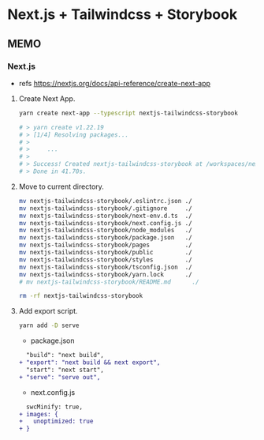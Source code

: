 # Next.js + Tailwindcss + Storybook

## MEMO

### Next.js

- refs https://nextjs.org/docs/api-reference/create-next-app

1. Create Next App.

    ```sh
    yarn create next-app --typescript nextjs-tailwindcss-storybook

    # > yarn create v1.22.19
    # > [1/4] Resolving packages...
    # >
    # >     ...
    # >
    # > Success! Created nextjs-tailwindcss-storybook at /workspaces/nextjs-tailwindcss-storybook/nextjs-tailwindcss-storybook
    # > Done in 41.70s.
    ```

1. Move to current directory.

    ```sh
    mv nextjs-tailwindcss-storybook/.eslintrc.json ./
    mv nextjs-tailwindcss-storybook/.gitignore     ./
    mv nextjs-tailwindcss-storybook/next-env.d.ts  ./
    mv nextjs-tailwindcss-storybook/next.config.js ./
    mv nextjs-tailwindcss-storybook/node_modules   ./
    mv nextjs-tailwindcss-storybook/package.json   ./
    mv nextjs-tailwindcss-storybook/pages          ./
    mv nextjs-tailwindcss-storybook/public         ./
    mv nextjs-tailwindcss-storybook/styles         ./
    mv nextjs-tailwindcss-storybook/tsconfig.json  ./
    mv nextjs-tailwindcss-storybook/yarn.lock      ./
    # mv nextjs-tailwindcss-storybook/README.md      ./

    rm -rf nextjs-tailwindcss-storybook
    ```

1. Add export script.

    ```sh
    yarn add -D serve
    ```

    - package.json

    ```diff
      "build": "next build",
    + "export": "next build && next export",
      "start": "next start",
    + "serve": "serve out",
    ```

    - next.config.js

    ```diff
      swcMinify: true,
    + images: {
    +   unoptimized: true
    + }
    ```
